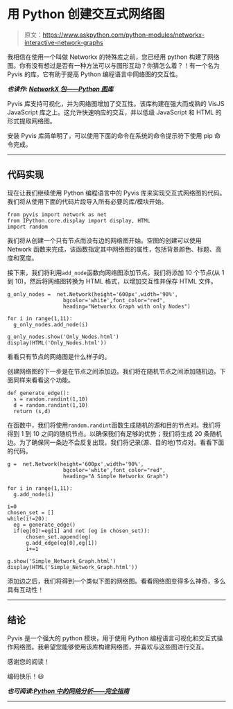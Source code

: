 # 用 Python 创建交互式网络图

> 原文：<https://www.askpython.com/python-modules/networkx-interactive-network-graphs>

我相信在使用一个叫做 Networkx 的特殊库之前，您已经用 python 构建了网络图。你有没有想过是否有一种方法可以与图形互动？你猜怎么着？！有一个名为 Pyvis 的库，它有助于提高 Python 编程语言中网络图的交互性。

***也读作: [NetworkX 包——Python 图库](https://www.askpython.com/python-modules/networkx-package)***

Pyvis 库支持可视化，并为网络图增加了交互性。该库构建在强大而成熟的 VisJS JavaScript 库之上。这允许快速响应的交互，并以低级 JavaScript 和 HTML 的形式提取网络图。

安装 Pyvis 库简单明了，可以使用下面的命令在系统的命令提示符下使用 pip 命令完成。

* * *

## 代码实现

现在让我们继续使用 Python 编程语言中的 Pyvis 库来实现交互式网络图的代码。我们将从使用下面的代码片段导入所有必要的库/模块开始。

```
from pyvis import network as net
from IPython.core.display import display, HTML
import random

```

我们将从创建一个只有节点而没有边的网络图开始。空图的创建可以使用 Network 函数来完成，该函数指定其中网络图的属性，包括背景颜色、标题、高度和宽度。

接下来，我们将利用`add_node`函数向网络图添加节点。我们将添加 10 个节点(从 1 到 10)，然后将网络图转换为 HTML 格式，以增加交互性并保存 HTML 文件。

```
g_only_nodes =  net.Network(height='600px',width='90%',
                  bgcolor='white',font_color="red",
                  heading="Networkx Graph with only Nodes")

for i in range(1,11):  
  g_only_nodes.add_node(i)

g_only_nodes.show('Only_Nodes.html')
display(HTML('Only_Nodes.html'))

```

看看只有节点的网络图是什么样子的。

创建网络图的下一步是在节点之间添加边。我们将在随机节点之间添加随机边。下面同样来看看这个功能。

```
def generate_edge():
  s = random.randint(1,10)
  d = random.randint(1,10)
  return (s,d)

```

在函数中，我们将使用`random.randint`函数生成随机的源和目的节点对。我们将得到 1 到 10 之间的随机节点。以确保我们有足够的优势；我们将生成 20 条随机边。为了确保同一条边不会反复出现，我们将记录(源、目的地)节点对。看看下面的代码。

```
g =  net.Network(height='600px',width='90%',
                  bgcolor='white',font_color="red",
                  heading="A Simple Networkx Graph")

for i in range(1,11):  
  g.add_node(i)

i=0
chosen_set = []
while(i!=20):
  eg = generate_edge()
  if(eg[0]!=eg[1] and not (eg in chosen_set)):
      chosen_set.append(eg)
      g.add_edge(eg[0],eg[1])
      i+=1

g.show('Simple_Network_Graph.html')
display(HTML('Simple_Network_Graph.html'))

```

添加边之后，我们将得到一个类似下图的网络图。看看网络图变得多么神奇，多么具有互动性！

* * *

## 结论

Pyvis 是一个强大的 python 模块，用于使用 Python 编程语言可视化和交互式操作网络图。我希望您能够使用该库构建网络图，并喜欢与这些图进行交互。

感谢您的阅读！

编码快乐！😃

***也可阅读:[Python 中的网络分析——完全指南](https://www.askpython.com/python/examples/network-analysis-in-python)***

* * *